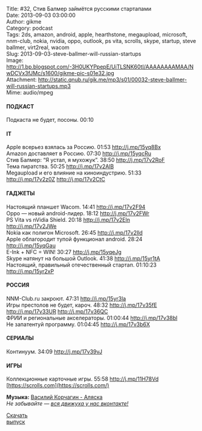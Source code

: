 Title: #32, Стив Балмер займётся русскими стартапами  
Date: 2013-09-03 03:00:00  
Author: gikme  
Category: podcast  
Tags: 2ds, amazon, android, apple, hearthstone, megaupload, microsoft, nnm-club, nokia, nvidia, oppo, outlook, ps vita, scrolls, skype, startup, steve ballmer, virt2real, wacom  
Slug: 2013-09-03-steve-ballmer-will-russian-startups  
Image: http://1.bp.blogspot.com/-3H0UKYPpepE/UiTLSNK60tI/AAAAAAAAMAA/NwDCVx3fJMc/s1600/gikme-pic-s01e32.jpg  
Attachment: http://static.qnub.ru/gik.me/mp3/s01/00032-steve-ballmer-will-russian-startups.mp3  
Mime: audio/mpeg

#### ПОДКАСТ

Подкаста не будет, посоны. 00:10

#### IT

Apple всерьез взялась за Россию. 01:53 <http://j.mp/15yq8Bx>  
Amazon доставляет в Россию. 07:30 <http://j.mp/15yqcRu>   
Стив Балмер: “Я устал, я мухожук”. 38:50 <http://j.mp/17v2RoF>  
Тема пиратства. 50:25 <http://j.mp/17v2AlB>  
Megaupload и его влияние на киноиндустрию. 51:33  
<http://j.mp/17v2z0Z> <http://j.mp/17v2CtC>

#### ГАДЖЕТЫ

Настоящий планшет Wacom. 14:41 <http://j.mp/17v2F94>  
Oppo — новый android-лидер. 18:12 <http://j.mp/17v2FWr>  
PS Vita vs nVidia Shield. 20:18 <http://j.mp/17v2Eln>  
<http://j.mp/17v2JWe>  
Nokia как полигон Microsoft. 26:45 <http://j.mp/17v2Ild>  
Apple облагородит тупой функционал android. 28:24  
<http://j.mp/15yqGau>  
E-Ink + NFC = WIN! 30:27 <http://j.mp/15yqeJg>  
Skype натянут на большой Outlook. 41:38 <http://j.mp/15yr1tA>  
Настоящий, правильный отечественный стартап. 01:10:23  
<http://j.mp/15yr2xP>

#### РОССИЯ

NNM-Club.ru закроют. 47:31 <http://j.mp/15yr3la>  
Игры престолов не будет, кароч. 48:32 <http://j.mp/17v35fE>  
<http://j.mp/17v33UR> <http://j.mp/17v36QC>  
ФРИИ и региональные акселераторы. 01:00:44 <http://j.mp/17v38bl>  
Не запатентуй программу. 01:04:45 <http://j.mp/17v3b6X>

#### СЕРИАЛЫ

Континуум. 34:09 <http://j.mp/17v39vJ>

#### ИГРЫ

Коллекционные карточные игры. 55:58 <http://j.mp/11H78Vd>  
[https://scrolls.com](https://scrolls.com/)

**Музыка:** [Василий Корчагин - Аляска](http://vk.com/bacc3)  
*Не забывайте — [вся движуха у нас вконтакте!](http://vk.com/gikme)*

[Скачать  
выпуск](http://static.qnub.ru/gik.me/mp3/s01/00032-steve-ballmer-will-russian-startups.mp3)

